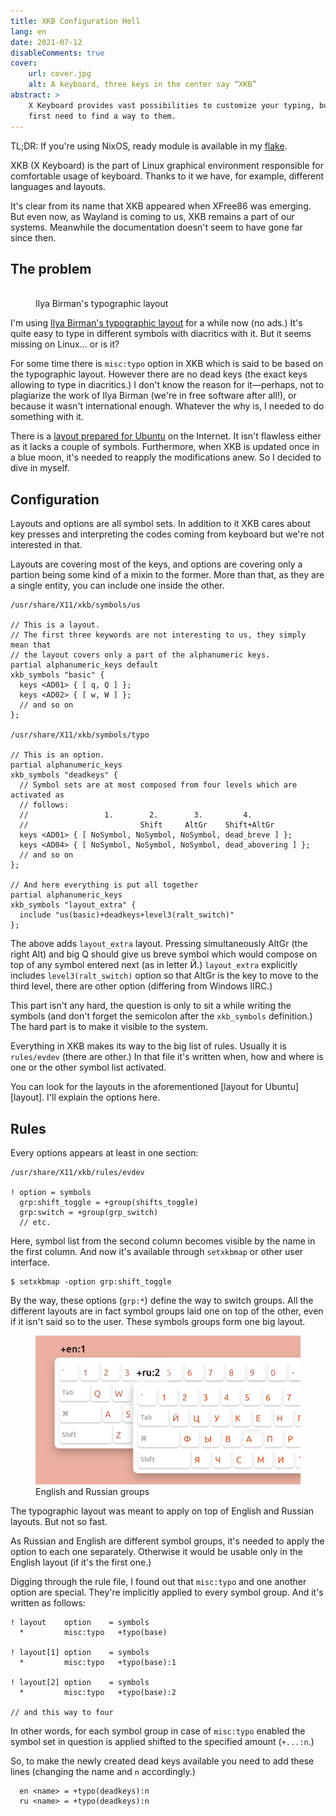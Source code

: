 ```yaml
---
title: XKB Configuration Hell
lang: en
date: 2021-07-12
disableComments: true
cover:
    url: cover.jpg
    alt: A keyboard, three keys in the center say “XKB”
abstract: >
    X Keyboard provides vast possibilities to customize your typing, but you'll 
    first need to find a way to them.
---
```


<aside>

TL;DR: If you're using NixOS, ready module is available in my [flake].

</aside>

XKB (X Keyboard) is the part of Linux graphical environment responsible for 
comfortable usage of keyboard. Thanks to it we have, for example, different 
languages and layouts.

It's clear from its name that XKB appeared when XFree86 was emerging. But even 
now, as Wayland is coming to us, XKB remains a part of our systems. Meanwhile 
the documentation doesn't seem to have gone far since then.

## The problem

<figure>
<img src="https://ilyabirman.ru/projects/typography-layout/i/layout-win@2x.png" alt=""/>
<figcaption>Ilya Birman's typographic layout</figcaption>
</figure>

I'm using [Ilya Birman's typographic layout][ilya-birman] for a while now (no 
ads.) It's quite easy to type in different symbols with diacritics with it. But 
it seems missing on Linux… or is it?

For some time there is `misc:typo` option in XKB which is said to be based on 
the typographic layout. However there are no dead keys (the exact keys allowing 
to type in diacritics.) I don't know the reason for it—perhaps, not to
plagiarize the work of Ilya Birman (we're in free software after all!), or 
because it wasn't international enough. Whatever the why is, I needed to do 
something with it.

There is a [layout prepared for Ubuntu][ubuntu] on the Internet. It isn't 
flawless either as it lacks a couple of symbols. Furthermore, when XKB is 
updated once in a blue moon, it's needed to reapply the modifications anew. So 
I decided to dive in myself.

## Configuration

Layouts and options are all symbol sets. In addition to it XKB cares about key 
presses and interpreting the codes coming from keyboard but we're not 
interested in that.

Layouts are covering most of the keys, and options are covering only a partion 
being some kind of a mixin to the former. More than that, as they are a single 
entity, you can include one inside the other.

```
/usr/share/X11/xkb/symbols/us

// This is a layout.
// The first three keywords are not interesting to us, they simply mean that 
// the layout covers only a part of the alphanumeric keys.
partial alphanumeric_keys default
xkb_symbols "basic" {
  keys <AD01> { [ q, Q ] };
  keys <AD02> { [ w, W ] };
  // and so on
};

/usr/share/X11/xkb/symbols/typo

// This is an option.
partial alphanumeric_keys
xkb_symbols "deadkeys" {
  // Symbol sets are at most composed from four levels which are activated as 
  // follows:
  //                 1.        2.        3.         4.
  //                         Shift     AltGr    Shift+AltGr
  keys <AD01> { [ NoSymbol, NoSymbol, NoSymbol, dead_breve ] };
  keys <AD04> { [ NoSymbol, NoSymbol, NoSymbol, dead_abovering ] };
  // and so on
};

// And here everything is put all together
partial alphanumeric_keys
xkb_symbols "layout_extra" {
  include "us(basic)+deadkeys+level3(ralt_switch)"
};
```

The above adds `layout_extra` layout. Pressing simultaneously AltGr (the right 
Alt) and big Q should give us breve symbol which would compose on top of any 
symbol entered next (as in letter Й.) `layout_extra` explicitly includes 
`level3(ralt_switch)` option so that AltGr is the key to move to the third 
level, there are other option (differing from Windows IIRC.)

This part isn't any hard, the question is only to sit a while writing the 
symbols (and don't forget the semicolon after the `xkb_symbols` definition.) 
The hard part is to make it visible to the system.

Everything in XKB makes its way to the big list of rules. Usually it is 
`rules/evdev` (there are other.) In that file it's written when, how and where 
is one or the other symbol list activated.

You can look for the layouts in the aforementioned [layout for Ubuntu][layout]. 
I'll explain the options here.

## Rules

Every options appears at least in one section:

```
/usr/share/X11/xkb/rules/evdev

! option = symbols
  grp:shift_toggle = +group(shifts_toggle)
  grp:switch = +group(grp_switch)
  // etc.
```

Here, symbol list from the second column becomes visible by the name in the 
first column. And now it's available through `setxkbmap` or other user 
interface.

```
$ setxkbmap -option grp:shift_toggle
```

By the way, these options (`grp:*`) define the way to switch groups. All the 
different layouts are in fact symbol groups laid one on top of the other, even 
if it isn't said so to the user. These symbols groups form one big layout.

<figure>
<img width="900" src="groups.jpg" alt="Underneath is English group +en:1, atop is Russian +ru:2">
<figcaption>English and Russian groups</figcaption>
</figure>

The typographic layout was meant to apply on top of English and Russian 
layouts. But not so fast.

As Russian and English are different symbol groups, it's needed to apply the 
option to each one separately. Otherwise it would be usable only in the English 
layout (if it's the first one.)

Digging through the rule file, I found out that `misc:typo` and one another 
option are special. They're implicitly applied to every symbol group. And it's 
written as follows:

```
! layout    option    = symbols
  *         misc:typo   +typo(base)

! layout[1] option    = symbols
  *         misc:typo   +typo(base):1

! layout[2] option    = symbols
  *         misc:typo   +typo(base):2

// and this way to four
```

In other words, for each symbol group in case of `misc:typo` enabled the symbol 
set in question is applied shifted to the specified amount (`+...:n`.)

So, to make the newly created dead keys available you need to add these lines 
(changing the name and `n` accordingly.)

```
  en <name> = +typo(deadkeys):n
  ru <name> = +typo(deadkeys):n
```

[flake]: https://github.com/kotwys/lymypyry/blob/main/modules/extra-xkb-options.nix
[ilya-birman]: https://ilyabirman.ru/projects/typography-layout/
[ubuntu]: https://github.com/neochief/birman-typography-layouts-for-ubuntu
